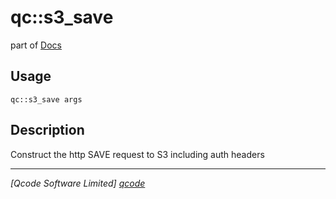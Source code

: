 qc::s3_save
===========

part of [Docs](.)

Usage
-----
`qc::s3_save args`

Description
-----------
Construct the http SAVE request to S3 including auth headers

----------------------------------
*[Qcode Software Limited] [qcode]*

[qcode]: http://www.qcode.co.uk "Qcode Software"